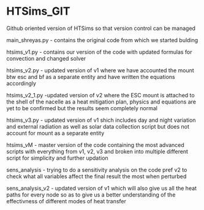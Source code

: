 # HTSims_GIT
Github oriented version of HTSims so that version control can be managed

  main_shreyas.py - contains the original code from which we started bulding
  
  htsims_v1.py - contains our version of the code with updated formulas for convection and changed solver
  
  htsims_v2.py - updated version of v1 where we have accounted the mount btw esc and bf as a separate entity and have written the equations accordingly

  htsims_v2_1.py -updated version of v2 where the ESC mount is attached to the shell of the nacelle as a heat mitigation plan, physics and equations are yet to be confirmed but the results seem completely normal
  
  htsims_v3.py - updated version of v1 shich includes day and night variation and external radiation as well as solar data collection script but does not account for mount as a separate entity
  
  htsims_vM - master version of the code containing the most advanced scripts with everything from v1, v2, v3 and broken into multiple different script for simplicity and further updation 

  sens_analysis - trying to do a sensitivity analysis on the code pref v2 to check what all variables affect the final result the most when perturbed 

  sens_analysis_v2 - updated version of v1 which will also give us all the heat paths for every node so as to give us a better understanding of the effectivness of different modes of heat transfer 